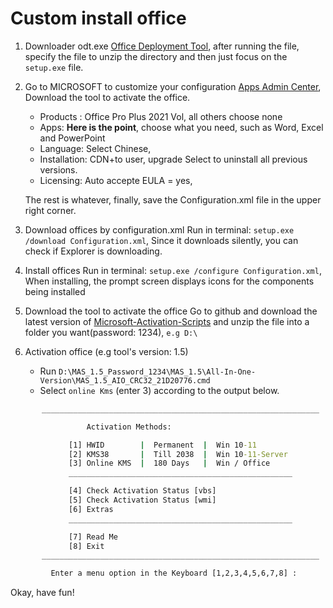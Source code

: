 # Custom install office

1. Downloader odt.exe
   [Office Deployment Tool](https://www.microsoft.com/en-us/download/office.aspx), after running the file, specify the file to unzip the directory and then just focus on the `setup.exe` file.

2. Go to MICROSOFT to customize your configuration
   [Apps Admin Center](https://config.office.com/deploymentsettings), Download the tool to activate the office.

   - Products : Office Pro Plus 2021 Vol, all others choose none
   - Apps: **Here is the point**, choose what you need, such as Word, Excel and PowerPoint
   - Language: Select Chinese,
   - Installation: CDN+to user, upgrade Select to uninstall all previous versions.
   - Licensing: Auto accepte EULA = yes,

   The rest is whatever, finally, save the Configuration.xml file in the upper right corner.

3. Download offices by configuration.xml
   Run in terminal: `setup.exe /download Configuration.xml`, Since it downloads silently, you can check if Explorer is downloading.

4. Install offices
   Run in terminal: `setup.exe /configure Configuration.xml`, When installing, the prompt screen displays icons for the components being installed

5. Download the tool to activate the office
   Go to github and download the latest version of [Microsoft-Activation-Scripts](https://github.com/massgravel/Microsoft-Activation-Scripts/releases/) and unzip the file into a folder you want(password: 1234), `e.g D:\`

6. Activation office (e.g tool's version: 1.5)
   - Run `D:\MAS_1.5_Password_1234\MAS_1.5\All-In-One-Version\MAS_1.5_AIO_CRC32_21D20776.cmd`
   - Select `online Kms` (enter 3) according to the output below.

```cmd
       ______________________________________________________________

                 Activation Methods:

             [1] HWID        |  Permanent  |  Win 10-11
             [2] KMS38       |  Till 2038  |  Win 10-11-Server
             [3] Online KMS  |  180 Days   |  Win / Office
             __________________________________________________

             [4] Check Activation Status [vbs]
             [5] Check Activation Status [wmi]
             [6] Extras
             __________________________________________________

             [7] Read Me
             [8] Exit
       ______________________________________________________________

         Enter a menu option in the Keyboard [1,2,3,4,5,6,7,8] :
```

Okay, have fun!
